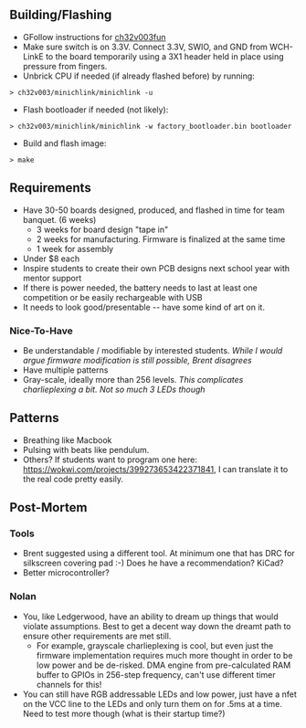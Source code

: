 ## Building/Flashing
  * GFollow instructions for [ch32v003fun](https://github.com/cnlohr/ch32v003fun)
  * Make sure switch is on 3.3V. Connect 3.3V, SWIO, and GND from WCH-LinkE to the board temporarily using a 3X1 header held in place using pressure from fingers.
  * Unbrick CPU if needed (if already flashed before) by running:
```
> ch32v003/minichlink/minichlink -u
```
  * Flash bootloader if needed (not likely):
```
> ch32v003/minichlink/minichlink -w factory_bootloader.bin bootloader
```
  * Build and flash image:
```
> make
```

## Requirements
  * Have 30-50 boards designed, produced, and flashed in time for team banquet. (6 weeks)
    * 3 weeks for board design "tape in"
    * 2 weeks for manufacturing. Firmware is finalized at the same time
    * 1 week for assembly
  * Under $8 each
  * Inspire students to create their own PCB designs next school year with mentor support
  * If there is power needed, the battery needs to last at least one competition or be easily rechargeable with USB
  * It needs to look good/presentable -- have some kind of art on it.

### Nice-To-Have
  * Be understandable / modifiable by interested students. *While I would argue firmware modification is still possible, Brent disagrees*
  * Have multiple patterns
  * Gray-scale, ideally more than 256 levels. *This complicates charlieplexing a bit. Not so much 3 LEDs though*


## Patterns
  * Breathing like Macbook
  * Pulsing with beats like pendulum.
  * Others? If students want to program one here: https://wokwi.com/projects/399273653422371841, I can translate it to the real code pretty easily.


## Post-Mortem


### Tools
  * Brent suggested using a different tool. At minimum one that has DRC for silkscreen covering pad :-) Does he have a recommendation? KiCad?
  * Better microcontroller?
### Nolan
  * You, like Ledgerwood, have an ability to dream up things that would violate assumptions. Best to get a decent way down the dreamt path to ensure other requirements are met still.
    * For example, grayscale charlieplexing is cool, but even just the firmware implementation requires much more thought in order to be low power and be de-risked. DMA engine from pre-calculated RAM buffer to GPIOs in 256-step frequency, can't use different timer channels for this!
  * You can still have RGB addressable LEDs and low power, just have a nfet on the VCC line to the LEDs and only turn them on for .5ms at a time. Need to test more though (what is their startup time?)







